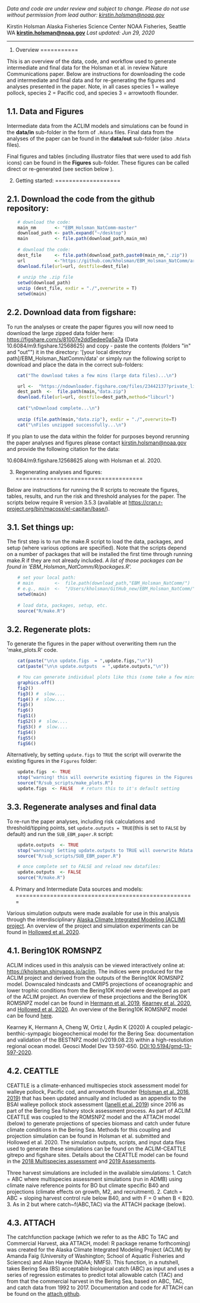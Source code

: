 *Data and code are under review and subject to change. Please do not use without permission from lead author: <kirstin.holsman@noaa.gov>*

Kirstin Holsman
Alaska Fisheries Science Center
NOAA Fisheries, Seattle WA
**<kirstin.holsman@noaa.gov>**
*Last updated: Jun 29, 2020*

------------------------------------------------------------------------

1. Overview
===========

This is an overview of the data, code, and workflow used to generate intermediate and final data for the Holsman et al. in review Nature Communications paper. Below are instructions for downloading the code and intermediate and final data and for re-generating the figures and analyses presented in the paper. Note, in all cases species 1 = walleye pollock, species 2 = Pacific cod, and species 3 = arrowtooth flounder.

1.1. Data and Figures
---------------------

Intermediate data from the ACLIM models and simulations can be found in the **data/in** sub-folder in the form of `.Rdata` files. Final data from the analyses of the paper can be found in the **data/out** sub-folder (also `.Rdata` files).

Final figures and tables (including illustrator files that were used to add fish icons) can be found in the **Figures** sub-folder. These figures can be called direct or re-generated (see section below ).

2. Getting started:
===================

2.1. Download the code from the github repository:
--------------------------------------------------

``` r
    # download the code:
    main_nm       <- "EBM_Holsman_NatComm-master"
    download_path <- path.expand("~/desktop")
    main          <- file.path(download_path,main_nm)
   
    # download the code:
    dest_file     <- file.path(download_path,paste0(main_nm,".zip"))
    url           <-"https://github.com/kholsman/EBM_Holsman_NatComm/archive/master.zip"
    download.file(url=url, destfile=dest_file)
    
    # unzip the .zip file
    setwd(download_path)
    unzip (dest_file, exdir = "./",overwrite = T)
    setwd(main)
```

2.2. Download data from figshare:
---------------------------------

To run the analyses or create the paper figures you will now need to download the large zipped data folder here: <https://figshare.com/s/81007e2dd5edee0a5a7a> (Data 10.6084/m9.figshare.12568625) and copy - paste the contents (folders "in" and "out"") it in the directory: '\[your local directory path\]/EBM\_Holsman\_NatComm/data' or simply run the following script to download and place the data in the correct sub-folders:

``` r
    cat("The download takes a few mins (large data files)...\n")

    url <-  "https://ndownloader.figshare.com/files/23442137?private_link=81007e2dd5edee0a5a7a"
    dest_path  <-  file.path(main,"data.zip")
    download.file(url=url, destfile=dest_path,method="libcurl")
    
    cat("\nDownload complete...\n")
    
    unzip (file.path(main,"data.zip"), exdir = "./",overwrite=T)
    cat("\nFiles unzipped successfully...\n")
```

If you plan to use the data within the folder for purposes beyond rerunning the paper analyses and figures please contact <kirstin.holsman@noaa.gov> and provide the following citation for the data:

10.6084/m9.figshare.12568625 along with Holsman et al. 2020.

3. Regenerating analyses and figures:
=====================================

Below are instructions for running the R scripts to recreate the figures, tables, results, and run the risk and threshold analyses for the paper. The scripts below require R version 3.5.3 (available at <https://cran.r-project.org/bin/macosx/el-capitan/base/>).

3.1. Set things up:
-------------------

The first step is to run the make.R script to load the data, packages, and setup (where various options are specified). Note that the scripts depend on a number of packages that will be installed the first time through running make.R if they are not already included. *A list of those packages can be found in 'EBM\_Holsman\_NatComm/R/packages.R'.*

``` r
    # set your local path:
    # main        <-  file.path(download_path,"EBM_Holsman_NatComm/")
    # e.g., main  <-  "/Users/kholsman/GitHub_new/EBM_Holsman_NatComm/"
    setwd(main)
    
    # load data, packages, setup, etc.
    source("R/make.R")
```

3.2. Regenerate plots:
----------------------

To generate the figures in the paper without overwriting them run the 'make\_plots.R' code.

``` r
    cat(paste("\n\n update.figs  = ",update.figs,"\n"))
    cat(paste("\n\n update.outputs  = ",update.outputs,"\n"))

    # You can generate individual plots like this (some take a few mins and throw warnings):
    graphics.off()
    fig2()
    fig3() #  slow....
    fig4() #  slow....
    fig5()
    fig6()
    figS1()
    figS2() #  slow....
    figS3() #  slow....
    figS4()
    figS5()
    figS6()
```

Alternatively, by setting `update.figs` to `TRUE` the script will overwrite the existing figures in the `Figures` folder:

``` r
    update.figs  <- TRUE  
    stop("warning! this will overwrite existing figures in the Figures folder")
    source("R/sub_scripts/make_plots.R")
    update.figs  <- FALSE   # return this to it's default setting
```

3.3. Regenerate analyses and final data
---------------------------------------

To re-run the paper analyses, including risk calculations and threshold/tipping points, set `update.outputs = TRUE`(this is set to `FALSE` by default) and run the `SUB_EBM_paper.R` script:

``` r
    update.outputs  <- TRUE  
    stop("warning! Setting update.outputs to TRUE will overwrite Rdata files in the data folder")
    source("R/sub_scripts/SUB_EBM_paper.R")

    # once complete set to FALSE and reload new datafiles:
    update.outputs  <- FALSE  
    source("R/make.R")
```

4. Primary and Intermediate Data sources and models:
====================================================

Various simulation outputs were made available for use in this analysis through the interdisciplinary [Alaska Climate Integrated Modeling (ACLIM) project](%22https://www.fisheries.noaa.gov/alaska/ecosystems/alaska-climate-integrated-modeling-project%22). An overview of the project and simulation experiments can be found in [Hollowed et al. 2020](%22https://www.frontiersin.org/articles/10.3389/fmars.2019.00775/full%22).

4.1. Bering10K ROMSNPZ
----------------------

ACLIM indices used in this analysis can be viewed interactively online at: <https://kholsman.shinyapps.io/aclim>. The indices were produced for the ACLIM project and derived from the outputs of the Bering10K ROMSNPZ model. Downscaled hindcasts and CMIP5 projections of oceanographic and lower trophic conditions from the Bering10K model were developed as part of the ACLIM project. An overview of these projections and the Bering10K ROMSNPZ model can be found in [Hermann et al. 2019](%22https://academic.oup.com/icesjms/article/76/5/1280/5477847%22), [Kearney et al. 2020](%22https://gmd.copernicus.org/articles/13/597/2020/%22), and [Hollowed et al. 2020](%22https://www.frontiersin.org/articles/10.3389/fmars.2019.00775/full%22). An overview of the Bering10K ROMSNPZ model can be found [here](%22https://beringnpz.github.io/roms-bering-sea/intro/%22).

Kearney K, Hermann A, Cheng W, Ortiz I, Aydin K (2020) A coupled pelagic-benthic-sympagic biogeochemical model for the Bering Sea: documentation and validation of the BESTNPZ model (v2019.08.23) within a high-resolution regional ocean model. Geosci Model Dev 13:597-650. <DOI:10.5194/gmd-13-597-2020>.

4.2. CEATTLE
------------

CEATTLE is a climate-enhanced multispecies stock assessment model for walleye pollock, Pacific cod, and arrowtooth flounder ([Holsman et al. 2016](%22https://www.sciencedirect.com/science/article/pii/S0967064515002751%22), [2019](%22https://archive.afsc.noaa.gov/refm/docs/2019/EBSmultispp.pdf%22)) that has been updated annually and included as an appendix to the BSAI walleye pollock stock assessment ([Ianelli et al. 2019](%22https://archive.afsc.noaa.gov/refm/docs/2019/GOApollock.pdf%22)) since 2016 as part of the Bering Sea fishery stock assessment process. As part of ACLIM CEATTLE was coupled to the ROMSNPZ model and the ATTACH model (below) to generate projections of species biomass and catch under future climate conditions in the Bering Sea. Methods for this coupling and projection simulation can be found in Holsman et al. submitted and Hollowed et al. 2020. The simulation outputs, scripts, and input data files used to generate these simulations can be found on the ACLIM-CEATTLE gitrepo and figshare sites. Details about the CEATTLE model can be found in the [2018 Multispecies assessment](%22https://archive.fisheries.noaa.gov/afsc/REFM/Docs/2018/BSAI/2018EBSmultispp-508.pdf%22) and [2019 Assessments](%22https://archive.afsc.noaa.gov/refm/docs/2019/EBSmultispp.pdf%22).

Three harvest simulations are included in the available simulations: 1. Catch = ABC where multispecies assessment simulations (run in ADMB) using climate naive reference points for BO but climate specific B40 and projections (climate effects on growth, M2, and recruitment). 2. Catch = ABC + sloping harvest control rule below B40, and with F = 0 when B &lt; B20. 3. As in 2 but where catch~f(ABC,TAC) via the ATTACH package (below).

4.3. ATTACH
-----------

The catchfunction package (which we refer to as the ABC To TAC and Commercial Harvest, aka ATTACH, model: R package rename forthcoming) was created for the Alaska Climate Integrated Modeling Project (ACLIM) by Amanda Faig (University of Washington; School of Aquatic Fisheries and Sciences) and Alan Haynie (NOAA; NMFS). This function, in a nutshell, takes Bering Sea (BS) acceptable biological catch (ABC) as input and uses a series of regression estimates to predict total allowable catch (TAC) and from that the commercial harvest in the Bering Sea, based on ABC, TAC, and catch data from 1992 to 2017. Documentation and code for ATTACH can be found on the [attach github](%22https://github.com/amandafaig/catchfunction%22).
